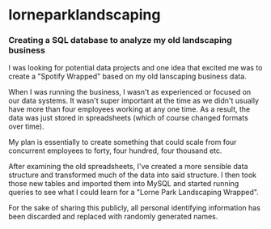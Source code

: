 # lorneparklandscaping
### Creating a SQL database to analyze my old landscaping business


I was looking for potential data projects and one idea that excited me was to create a "Spotify Wrapped" based on my old lanscaping business data. 

When I was running the business, I wasn't as experienced or focused on our data systems. It wasn't super important at the time as we didn't usually have more than four employees working at any one time. As a result, the data was just stored in spreadsheets (which of course changed formats over time). 

My plan is essentially to create something that could scale from four concurrent employees to forty, four hundred, four thousand etc. 

After examining the old spreadsheets, I've created a more sensible data structure and transformed much of the data into said structure.
I then took those new tables and imported them into MySQL and started running queries to see what I could learn for a "Lorne Park Landscaping Wrapped".

For the sake of sharing this publicly, all personal identifying information has been discarded and replaced with randomly generated names.
